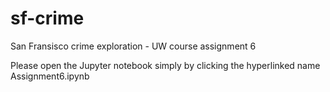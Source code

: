 # sf-crime
San Fransisco crime exploration - UW course assignment 6

Please open the Jupyter notebook simply by clicking the hyperlinked name Assignment6.ipynb
